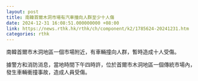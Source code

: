 ```yaml
---
layout: post
title: 南韓首爾木洞市場有汽車撞向人群至少十人傷
date: 2024-12-31 16:08:51.000000000 +08:00
link: https://news.rthk.hk/rthk/ch/component/k2/1785624-20241231.htm
categories: rthk
---
```


南韓首爾市木洞地區一個市場附近，有車輛撞向人群，暫時造成十人受傷。

據警方和消防消息，當地時間下午四時許，位於首爾市木洞地區一個傳統市場內，發生車輛衝撞事故，造成人員受傷。
